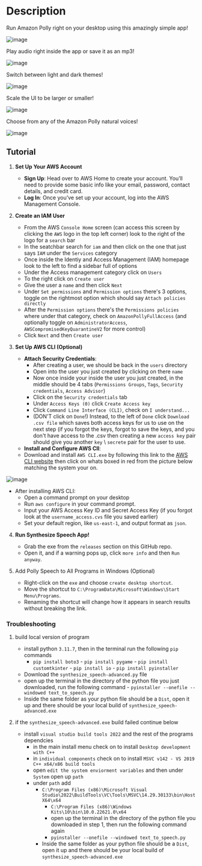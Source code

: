 # Description

Run Amazon Polly right on your desktop using this amazingly simple app!

![image](https://github.com/user-attachments/assets/454bf0c9-b875-470c-afb5-1ab136a53ab5)

Play audio right inside the app or save it as an mp3!

![image](https://github.com/user-attachments/assets/ac229cef-97ae-4a02-afd0-60accc0bac2a)

Switch between light and dark themes!

![image](https://github.com/user-attachments/assets/9e428c8a-d39a-4750-90fb-6d76dac93fed)

Scale the UI to be larger or smaller!

![image](https://github.com/user-attachments/assets/d1d22188-ec11-44b2-aca4-40eed80e0904)

Choose from any of the Amazon Polly natural voices!

![image](https://github.com/user-attachments/assets/d7c177fc-0e87-4798-8c6a-1d4532e6b29d)

## Tutorial

1. **Set Up Your AWS Account**
    - **Sign Up**: Head over to AWS Home to create your account. You’ll need to provide some basic info like your email, password, contact details, and credit card.
    - **Log In**: Once you’ve set up your account, log into the AWS Management Console.

2. **Create an IAM User**
    - From the AWS `Console Home` screen (can access this screen by clicking the `AWS` logo in the top left corner) look to the right of the logo for a `search` bar
    - In the seatchbar search for `iam` and then click on the one that just says `IAM` under the `Services` category
    - Once inside the Identiy and Access Management (IAM) homepage look to the left to find a sidebar full of options
    - Under the Access management category click on `Users`
    - To the right click on `Create user`
    - Give the user a `name` and then click `Next`
    - Under `Set permissions` and `Permission options` there's 3 options, toggle on the rightmost option which should say `Attach policies directly`
    - After the `Permission options` there's the `Permissions policies` where under that category, check on `AmazonPollyFullAccess` (and optionally toggle on `AdministratorAccess`, `AWSCompromisedKeyQuarantineV2` for more control)
    - Click `Next` and then `Create user`
 
3. **Set Up AWS CLI (Optional)**
    - **Attach Security Credentials**:
        - After creating a user, we should be back in the `users` directory
        - Open into the user you just created by clicking on there `name`
        - Now once inside your inside the user you just created, in the middle should be 4 tabs (`Permissions Groups`, `Tags`, `Security credentials`, `Access Advisor`)
        - Click on the `Security credentials` tab
        - Under `Access Keys (0)` click `Create Access key`
        - Click `Command Line Interface (CLI)`, check on `I understand...`
        - (DON'T click on `Done`!) Instead, to the left of `Done` click `Download .csv file` which saves both access keys for us to use on the next step (if you forgot the keys, forgot to save the keys, and you don't have access to the .csv then creating a new `access key` pair should give you another `key` \ `secrete` pair for the user to use.
    - **Install and Configure AWS ClI**:
    - Download and install `AWS CLI.exe` by following this link to the [AWS CLI website](https://aws.amazon.com/cli/) then click on whats boxed in red from the picture below matching the system your on.

  ![image](https://github.com/user-attachments/assets/c240daa5-a143-4d75-b444-93ef1b76c066)
 
 
- After installing AWS CLI:
    - Open a command prompt on your desktop
    - Run `aws configure` in your command prompt.
    - Input your AWS Access Key ID and Secret Access Key (if you forgot look at the `username_access.cvs` file you saved earlier)
    - Set your default region, like `us-east-1`, and output format as `json`.

4. **Run Synthesize Speech App!**
    - Grab the exe from the `releases` section on this GitHub repo.
    - Open it, and if a warning pops up, click `more info` and then `Run anyway`.

5. Add Polly Speech to All Programs in Windows (Optional)
    - Right-click on the `exe` and choose `create desktop shortcut`.
    - Move the shortcut to `C:\ProgramData\Microsoft\Windows\Start Menu\Programs`.
    - Renaming the shortcut will change how it appears in search results without breaking the link.
 
### Troubleshooting

1. build local version of program
    - install python `3.11.7`, then in the terminal run the following `pip` commands
        -  `pip install boto3`
          -  `pip install pygame`
          -  `pip install customtkinter`
          -  `pip install io`
          -  `pip install pyinstaller`
    -  Download the `synthesize_speech-advanced.py` file
      -  open up the terminal in the directory of the python file you just downloaded, run the following command
        -  `pyinstaller --onefile --windowed text_to_speech.py`
    - Inside the same folder as your python file should be a `Dist`, open it up and there should be your local build of `synthesize_speech-advanced.exe`

3. if the `synthesize_speech-advanced.exe` build failed continue below
   - install `visual studio build tools 2022` and the rest of the programs dependcies
       - in the main install menu check on to install `Desktop development with C++`
        - in `individual components` check on to install `MSVC v142 - VS 2019 C++ x64/x86 build tools`
        - open `edit the system enviorment variables` and then under `System` open up `path`
        - under `path` add
          - `C:\Program Files (x86)\Microsoft Visual Studio\2022\BuildTools\VC\Tools\MSVC\14.29.30133\bin\HostX64\x64`
            - `C:\Program Files (x86)\Windows Kits\10\bin\10.0.22621.0\x64`
            -  open up the terminal in the directory of the python file you downloaded in step 1, then run the following command again
              -  `pyinstaller --onefile --windowed text_to_speech.py`
          - Inside the same folder as your python file should be a `Dist`, open it up and there should be your local build of `synthesize_speech-advanced.exe`
